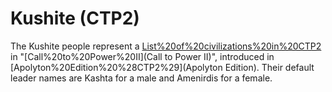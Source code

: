 # Kushite (CTP2)

The Kushite people represent a [List%20of%20civilizations%20in%20CTP2](civilization) in "[Call%20to%20Power%20II](Call to Power II)", introduced in [Apolyton%20Edition%20%28CTP2%29](Apolyton Edition). Their default leader names are Kashta for a male and Amenirdis for a female.